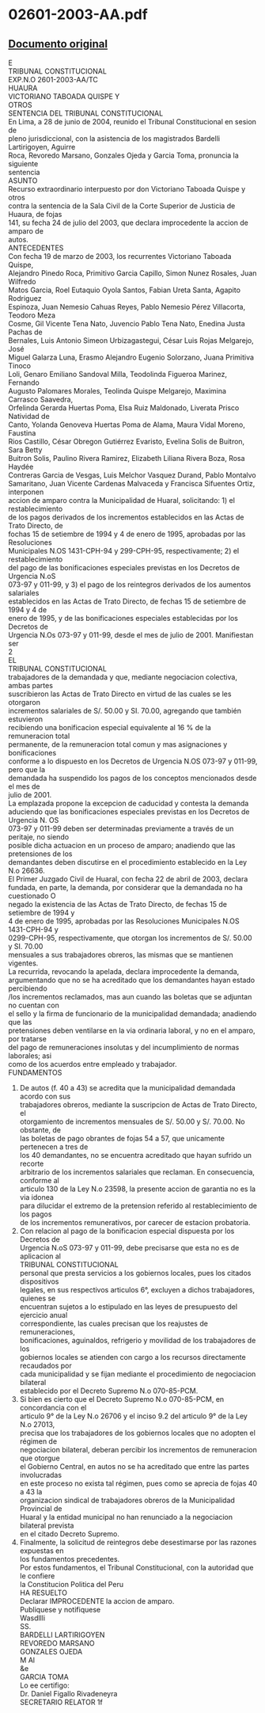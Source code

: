 
02601-2003-AA.pdf
=================
  
[Documento original](https://tc.gob.pe/jurisprudencia/2004/02601-2003-AA.pdf)  
---  
E  
TRIBUNAL CONSTITUCIONAL  
EXP.N.O 2601-2003-AA/TC  
HUAURA  
VICTORIANO TABOADA QUISPE Y  
OTROS  
SENTENCIA DEL TRIBUNAL CONSTITUCIONAL  
En Lima, a 28 de junio de 2004, reunido el Tribunal Constitucional en sesion de  
pleno jurisdiccional, con la asistencia de los magistrados Bardelli Lartirigoyen, Aguirre  
Roca, Revoredo Marsano, Gonzales Ojeda y Garcia Toma, pronuncia la siguiente  
sentencia  
ASUNTO  
Recurso extraordinario interpuesto por don Victoriano Taboada Quispe y otros  
contra la sentencia de la Sala Civil de la Corte Superior de Justicia de Huaura, de fojas  
141, su fecha 24 de julio del 2003, que declara improcedente la accion de amparo de  
autos.  
ANTECEDENTES  
Con fecha 19 de marzo de 2003, los recurrentes Victoriano Taboada Quispe,  
Alejandro Pinedo Roca, Primitivo Garcia Capillo, Simon Nunez Rosales, Juan Wilfredo  
Matos Garcia, Roel Eutaquio Oyola Santos, Fabian Ureta Santa, Agapito Rodriguez  
Espinoza, Juan Nemesio Cahuas Reyes, Pablo Nemesio Pérez Villacorta, Teodoro Meza  
Cosme, Gil Vicente Tena Nato, Juvencio Pablo Tena Nato, Enedina Justa Pachas de  
Bernales, Luis Antonio Simeon Urbizagastegui, César Luis Rojas Melgarejo, José  
Miguel Galarza Luna, Erasmo Alejandro Eugenio Solorzano, Juana Primitiva Tinoco  
Loli, Genaro Emiliano Sandoval Milla, Teodolinda Figueroa Marinez, Fernando  
Augusto Palomares Morales, Teolinda Quispe Melgarejo, Maximina Carrasco Saavedra,  
Orfelinda Gerarda Huertas Poma, Elsa Ruiz Maldonado, Liverata Prisco Natividad de  
Canto, Yolanda Genoveva Huertas Poma de Alama, Maura Vidal Moreno, Faustina  
Rios Castillo, César Obregon Gutiérrez Evaristo, Evelina Solis de Buitron, Sara Betty  
Buitron Solis, Paulino Rivera Ramirez, Elizabeth Liliana Rivera Boza, Rosa Haydée  
Contreras Garcia de Vesgas, Luis Melchor Vasquez Durand, Pablo Montalvo  
Samaritano, Juan Vicente Cardenas Malvaceda y Francisca Sifuentes Ortiz, interponen  
accion de amparo contra la Municipalidad de Huaral, solicitando: 1) el restablecimiento  
de los pagos derivados de los incrementos establecidos en las Actas de Trato Directo, de  
fochas 15 de setiembre de 1994 y 4 de enero de 1995, aprobadas por las Resoluciones  
Municipales N.OS 1431-CPH-94 y 299-CPH-95, respectivamente; 2) el restablecimiento  
del pago de las bonificaciones especiales previstas en los Decretos de Urgencia N.oS  
073-97 y 011-99, y 3) el pago de los reintegros derivados de los aumentos salariales  
establecidos en las Actas de Trato Directo, de fechas 15 de setiembre de 1994 y 4 de  
enero de 1995, y de las bonificaciones especiales establecidas por los Decretos de  
Urgencia N.Os 073-97 y 011-99, desde el mes de julio de 2001. Manifiestan ser  
2  
EL  
TRIBUNAL CONSTITUCIONAL  
trabajadores de la demandada y que, mediante negociacion colectiva, ambas partes  
suscribieron las Actas de Trato Directo en virtud de las cuales se les otorgaron  
incrementos salariales de S/. 50.00 y SI. 70.00, agregando que también estuvieron  
recibiendo una bonificacion especial equivalente al 16 % de la remuneracion total  
permanente, de la remuneracion total comun y mas asignaciones y bonificaciones  
conforme a lo dispuesto en los Decretos de Urgencia N.OS 073-97 y 011-99, pero que la  
demandada ha suspendido los pagos de los conceptos mencionados desde el mes de  
julio de 2001.  
La emplazada propone la excepcion de caducidad y contesta la demanda  
aduciendo que las bonificaciones especiales previstas en los Decretos de Urgencia N. OS  
073-97 y 011-99 deben ser determinadas previamente a través de un peritaje, no siendo  
posible dicha actuacion en un proceso de amparo; anadiendo que las pretensiones de los  
demandantes deben discutirse en el procedimiento establecido en la Ley N.o 26636.  
El Primer Juzgado Civil de Huaral, con fecha 22 de abril de 2003, declara  
fundada, en parte, la demanda, por considerar que la demandada no ha cuestionado O  
negado la existencia de las Actas de Trato Directo, de fechas 15 de setiembre de 1994 y  
4 de enero de 1995, aprobadas por las Resoluciones Municipales N.OS 1431-CPH-94 y  
0299-CPH-95, respectivamente, que otorgan los incrementos de S/. 50.00 y SI. 70.00  
mensuales a sus trabajadores obreros, las mismas que se mantienen vigentes.  
La recurrida, revocando la apelada, declara improcedente la demanda,  
argumentando que no se ha acreditado que los demandantes hayan estado percibiendo  
/los incrementos reclamados, mas aun cuando las boletas que se adjuntan no cuentan con  
el sello y la firma de funcionario de la municipalidad demandada; anadiendo que las  
pretensiones deben ventilarse en la via ordinaria laboral, y no en el amparo, por tratarse  
del pago de remuneraciones insolutas y del incumplimiento de normas laborales; asi  
como de los acuerdos entre empleado y trabajador.  
FUNDAMENTOS  
1. De autos (f. 40 a 43) se acredita que la municipalidad demandada acordo con sus  
trabajadores obreros, mediante la suscripcion de Actas de Trato Directo, el  
otorgamiento de incrementos mensuales de S/. 50.00 y S/. 70.00. No obstante, de  
las boletas de pago obrantes de fojas 54 a 57, que unicamente pertenecen a tres de  
los 40 demandantes, no se encuentra acreditado que hayan sufrido un recorte  
arbitrario de los incrementos salariales que reclaman. En consecuencia, conforme al  
articulo 130 de la Ley N.o 23598, la presente accion de garantia no es la via idonea  
para dilucidar el extremo de la pretension referido al restablecimiento de los pagos  
de los incrementos remunerativos, por carecer de estacion probatoria.  
2. Con relacion al pago de la bonificacion especial dispuesta por los Decretos de  
Urgencia N.oS 073-97 y 011-99, debe precisarse que esta no es de aplicacion al  
TRIBUNAL CONSTITUCIONAL  
personal que presta servicios a los gobiernos locales, pues los citados dispositivos  
legales, en sus respectivos articulos 6°, excluyen a dichos trabajadores, quienes se  
encuentran sujetos a lo estipulado en las leyes de presupuesto del ejercicio anual  
correspondiente, las cuales precisan que los reajustes de remuneraciones,  
bonificaciones, aguinaldos, refrigerio y movilidad de los trabajadores de los  
gobiernos locales se atienden con cargo a los recursos directamente recaudados por  
cada municipalidad y se fijan mediante el procedimiento de negociacion bilateral  
establecido por el Decreto Supremo N.o 070-85-PCM.  
3. Si bien es cierto que el Decreto Supremo N.o 070-85-PCM, en concordancia con el  
articulo 9° de la Ley N.o 26706 y el inciso 9.2 del articulo 9° de la Ley N.o 27013,  
precisa que los trabajadores de los gobiernos locales que no adopten el régimen de  
negociacion bilateral, deberan percibir los incrementos de remuneracion que otorgue  
el Gobierno Central, en autos no se ha acreditado que entre las partes involucradas  
en este proceso no exista tal régimen, pues como se aprecia de fojas 40 a 43 la  
organizacion sindical de trabajadores obreros de la Municipalidad Provincial de  
Huaral y la entidad municipal no han renunciado a la negociacion bilateral prevista  
en el citado Decreto Supremo.  
4. Finalmente, la solicitud de reintegros debe desestimarse por las razones expuestas en  
los fundamentos precedentes.  
Por estos fundamentos, el Tribunal Constitucional, con la autoridad que le confiere  
la Constitucion Politica del Peru  
HA RESUELTO  
Declarar IMPROCEDENTE la accion de amparo.  
Publiquese y notifiquese  
Wasdllli  
SS.  
BARDELLI LARTIRIGOYEN  
REVOREDO MARSANO  
GONZALES OJEDA  
M Al  
&e  
GARCIA TOMA  
Lo ee certifigo:  
Dr. Daniel Figallo Rivadeneyra  
SECRETARIO RELATOR 1f